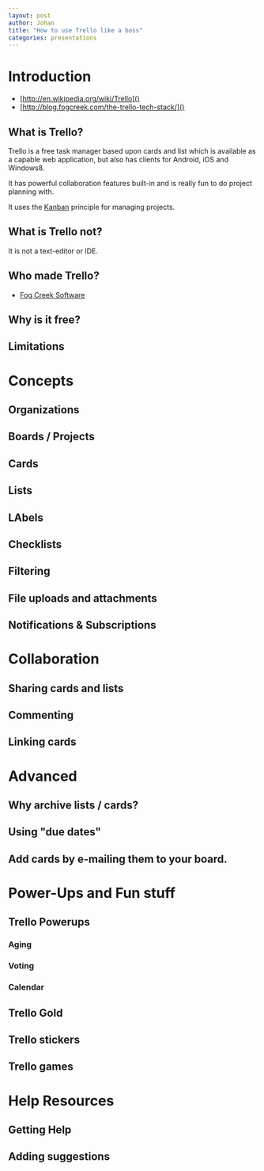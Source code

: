 ```yaml
---
layout: post
author: Johan
title: "How to use Trello like a boss"
categories: presentations
---
```


# Introduction

- [http://en.wikipedia.org/wiki/Trello]()
- [http://blog.fogcreek.com/the-trello-tech-stack/]()

## What is Trello?

Trello is a free task manager based upon cards and list which is available as a capable web application, but also has clients for Android, iOS and Windows8.

It has powerful collaboration features built-in and is really fun to do project planning with.

It uses the [Kanban](http://en.wikipedia.org/wiki/Kanban) principle for managing projects.

## What is Trello not?

It is not a text-editor or IDE.

## Who made Trello?

- [Fog Creek Software](http://en.wikipedia.org/wiki/Fog_Creek_Software)

## Why is it free?

## Limitations

# Concepts

## Organizations

## Boards / Projects

## Cards

## Lists

## LAbels

## Checklists

## Filtering

## File uploads and attachments

## Notifications & Subscriptions


# Collaboration

## Sharing cards and lists

## Commenting

## Linking cards


# Advanced

## Why archive lists / cards?

## Using "due dates"

## Add cards by e-mailing them to your board.


# Power-Ups and Fun stuff

## Trello Powerups

### Aging

### Voting

### Calendar

## Trello Gold

## Trello stickers

## Trello games


# Help Resources

## Getting Help

## Adding suggestions